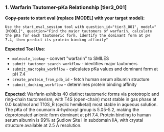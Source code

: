 ### 1. Warfarin Tautomer-pKa Relationship [tier3_001]

**Copy-paste to start eval (replace [MODEL] with your target model):**
```
Use the start_eval_session tool with question_id="tier3_001", model="[MODEL]", question="Find the major tautomers of warfarin, calculate the pKa for each tautomeric form, identify the dominant form at pH 7.4, then predict its protein binding affinity"
```

**Expected Tool Use**:
- `molecule_lookup` - convert "warfarin" to SMILES
- `submit_tautomer_search_workflow` - identifies major tautomers
- `submit_macropka_workflow` - calculates pKa values and dominant form at pH 7.4
- `create_protein_from_pdb_id` - fetch human serum albumin structure
- `submit_docking_workflow` - determines protein binding affinity

**Expected**: Warfarin exhibits 40 distinct tautomeric forms via prototropic and ring-chain tautomerism, with T4S (open-chain) most stable in gas phase at 0.0 kcal/mol and T10S_R (cyclic hemiketal) most stable in aqueous solution. The pKa of the coumarin 4-hydroxyl group is 5.05-5.2, making the deprotonated anionic form dominant at pH 7.4. Protein binding to human serum albumin is 99% at Sudlow Site I in subdomain IIA, with crystal structure available at 2.5 Å resolution.
